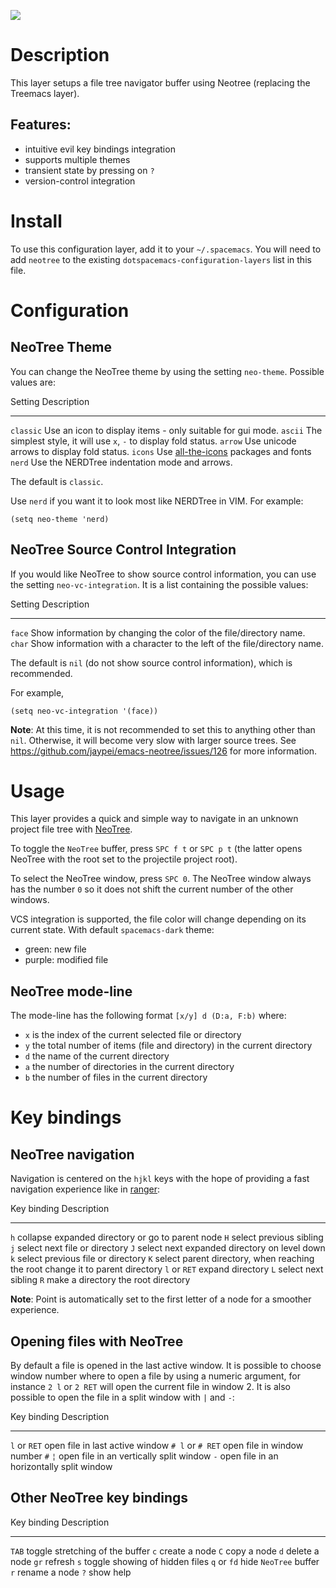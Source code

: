 ![](img/neotree.png)

Description
===========

This layer setups a file tree navigator buffer using Neotree (replacing
the Treemacs layer).

Features:
---------

-   intuitive evil key bindings integration
-   supports multiple themes
-   transient state by pressing on `?`
-   version-control integration

Install
=======

To use this configuration layer, add it to your `~/.spacemacs`. You will
need to add `neotree` to the existing
`dotspacemacs-configuration-layers` list in this file.

Configuration
=============

NeoTree Theme
-------------

You can change the NeoTree theme by using the setting `neo-theme`.
Possible values are:

  Setting     Description
  ----------- --------------------------------------------------------------------------------------
  `classic`   Use an icon to display items - only suitable for gui mode.
  `ascii`     The simplest style, it will use `x`, `-` to display fold status.
  `arrow`     Use unicode arrows to display fold status.
  `icons`     Use [all-the-icons](https://github.com/domtronn/all-the-icons.el) packages and fonts
  `nerd`      Use the NERDTree indentation mode and arrows.

The default is `classic`.

Use `nerd` if you want it to look most like NERDTree in VIM. For
example:

``` {.commonlisp org-language="emacs-lisp"}
(setq neo-theme 'nerd)
```

NeoTree Source Control Integration
----------------------------------

If you would like NeoTree to show source control information, you can
use the setting `neo-vc-integration`. It is a list containing the
possible values:

  Setting   Description
  --------- ---------------------------------------------------------------------------
  `face`    Show information by changing the color of the file/directory name.
  `char`    Show information with a character to the left of the file/directory name.

The default is `nil` (do not show source control information), which is
recommended.

For example,

``` {.commonlisp org-language="emacs-lisp"}
(setq neo-vc-integration '(face))
```

**Note**: At this time, it is not recommended to set this to anything
other than `nil`. Otherwise, it will become very slow with larger source
trees. See <https://github.com/jaypei/emacs-neotree/issues/126> for more
information.

Usage
=====

This layer provides a quick and simple way to navigate in an unknown
project file tree with
[NeoTree](https://github.com/jaypei/emacs-neotree).

To toggle the `NeoTree` buffer, press `SPC f t` or `SPC p t` (the latter
opens NeoTree with the root set to the projectile project root).

To select the NeoTree window, press `SPC 0`. The NeoTree window always
has the number `0` so it does not shift the current number of the other
windows.

VCS integration is supported, the file color will change depending on
its current state. With default `spacemacs-dark` theme:

-   green: new file
-   purple: modified file

NeoTree mode-line
-----------------

The mode-line has the following format `[x/y] d (D:a, F:b)` where:

-   `x` is the index of the current selected file or directory
-   `y` the total number of items (file and directory) in the current
    directory
-   `d` the name of the current directory
-   `a` the number of directories in the current directory
-   `b` the number of files in the current directory

Key bindings
============

NeoTree navigation
------------------

Navigation is centered on the `hjkl` keys with the hope of providing a
fast navigation experience like in [ranger](http://ranger.nongnu.org/):

  Key binding    Description
  -------------- -------------------------------------------------------------------------------
  `h`            collapse expanded directory or go to parent node
  `H`            select previous sibling
  `j`            select next file or directory
  `J`            select next expanded directory on level down
  `k`            select previous file or directory
  `K`            select parent directory, when reaching the root change it to parent directory
  `l` or `RET`   expand directory
  `L`            select next sibling
  `R`            make a directory the root directory

**Note**: Point is automatically set to the first letter of a node for a
smoother experience.

Opening files with NeoTree
--------------------------

By default a file is opened in the last active window. It is possible to
choose window number where to open a file by using a numeric argument,
for instance `2 l` or `2 RET` will open the current file in window 2. It
is also possible to open the file in a split window with `|` and `-`:

  Key binding        Description
  ------------------ -------------------------------------------
  `l` or `RET`       open file in last active window
  `# l` or `# RET`   open file in window number `#`
  `¦`                open file in an vertically split window
  `-`                open file in an horizontally split window

Other NeoTree key bindings
--------------------------

  Key binding   Description
  ------------- ---------------------------------
  `TAB`         toggle stretching of the buffer
  `c`           create a node
  `C`           copy a node
  `d`           delete a node
  `gr`          refresh
  `s`           toggle showing of hidden files
  `q` or `fd`   hide `NeoTree` buffer
  `r`           rename a node
  `?`           show help

